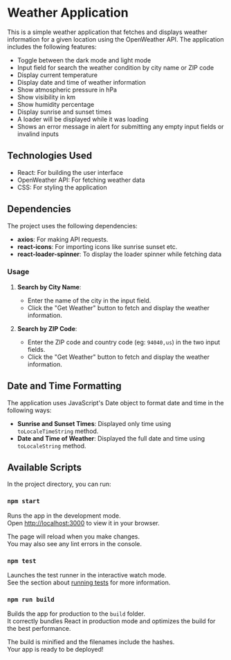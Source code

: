 # Weather Application

This is a simple weather application that fetches and displays weather information for a given location using the OpenWeather API. The application includes the following features:

- Toggle between the dark mode and light mode
- Input field for search the weather condition by city name or ZIP code
- Display current temperature
- Display date and time of weather information
- Show atmospheric pressure in hPa
- Show visibility in km
- Show humidity percentage
- Display sunrise and sunset times
- A loader will be displayed while it was loading
- Shows an error message in alert for submitting any empty input fields or invalind inputs

## Technologies Used

- React: For building the user interface
- OpenWeather API: For fetching weather data
- CSS: For styling the application

## Dependencies

The project uses the following dependencies:

- **axios**: For making API requests.
- **react-icons**: For importing icons like sunrise sunset etc.
- **react-loader-spinner**: To display the loader spinner while fetching data

### Usage

1. **Search by City Name**:

   - Enter the name of the city in the input field.
   - Click the "Get Weather" button to fetch and display the weather information.

2. **Search by ZIP Code**:
   - Enter the ZIP code and country code (eg: `94040,us`) in the two input fields.
   - Click the "Get Weather" button to fetch and display the weather information.

## Date and Time Formatting

The application uses JavaScript's Date object to format date and time in the following ways:

- **Sunrise and Sunset Times**: Displayed only time using `toLocaleTimeString` method.
- **Date and Time of Weather**: Displayed the full date and time using `toLocaleString` method.

## Available Scripts

In the project directory, you can run:

### `npm start`

Runs the app in the development mode.\
Open [http://localhost:3000](http://localhost:3000) to view it in your browser.

The page will reload when you make changes.\
You may also see any lint errors in the console.

### `npm test`

Launches the test runner in the interactive watch mode.\
See the section about [running tests](https://facebook.github.io/create-react-app/docs/running-tests) for more information.

### `npm run build`

Builds the app for production to the `build` folder.\
It correctly bundles React in production mode and optimizes the build for the best performance.

The build is minified and the filenames include the hashes.\
Your app is ready to be deployed!
